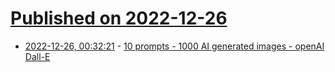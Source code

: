 # [Published on 2022-12-26](index.md)

* [2022-12-26, 00:32:21](https://lobste.rs/s/lyuco5/10_prompts_1000_ai_generated_images) - [10 prompts - 1000 AI generated images - openAI Dall-E](https://ittavern.com/10-prompts-1000-ai-generated-images-openai-dall-e/)
